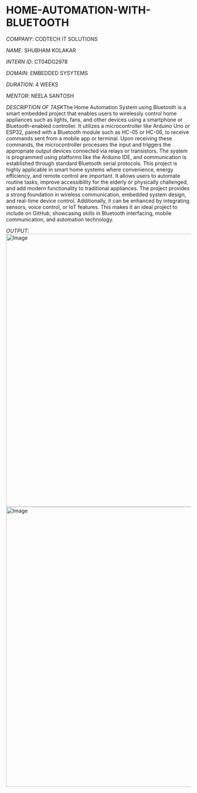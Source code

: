 # HOME-AUTOMATION-WITH-BLUETOOTH

*COMPANY*: CODTECH IT SOLUTIONS

*NAME*: SHUBHAM KOLAKAR

*INTERN ID*: CT04DG2978

*DOMAIN*: EMBEDDED SYSYTEMS

*DURATION*: 4 WEEKS

*MENTOR*: NEELA SANTOSH

*DESCRIPTION OF TASK*The Home Automation System using Bluetooth is a smart embedded project that enables users to wirelessly control home appliances such as lights, fans, and other devices using a smartphone or Bluetooth-enabled controller. It utilizes a microcontroller like Arduino Uno or ESP32, paired with a Bluetooth module such as HC-05 or HC-06, to receive commands sent from a mobile app or terminal. Upon receiving these commands, the microcontroller processes the input and triggers the appropriate output devices connected via relays or transistors. The system is programmed using platforms like the Arduino IDE, and communication is established through standard Bluetooth serial protocols. This project is highly applicable in smart home systems where convenience, energy efficiency, and remote control are important. It allows users to automate routine tasks, improve accessibility for the elderly or physically challenged, and add modern functionality to traditional appliances. The project provides a strong foundation in wireless communication, embedded system design, and real-time device control. Additionally, it can be enhanced by integrating sensors, voice control, or IoT features. This makes it an ideal project to include on GitHub, showcasing skills in Bluetooth interfacing, mobile communication, and automation technology.

*OUTPUT*:
<img width="1351" height="744" alt="Image" src="https://github.com/user-attachments/assets/59de96ea-83de-4dd0-a035-477a7520fbf4" />
<img width="1350" height="763" alt="Image" src="https://github.com/user-attachments/assets/3c6fcc2f-08fd-40d2-adbb-1f5f98537ffa" />

